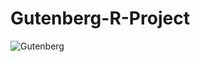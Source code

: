 # Gutenberg-R-Project


![Gutenberg](https://github.com/NastasiaMazur/Gutenberg-R-Project/assets/82418628/9b99c3f2-9d07-44f0-9023-23388e84a45f)
